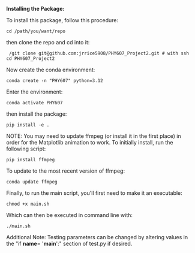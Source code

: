 __Installing the Package:__

To install this package, follow this procedure: 

```
cd /path/you/want/repo 
```

then clone the repo and cd into it:

```
 /git clone git@github.com:jrrice5908/PHY607_Project2.git # with ssh
cd PHY607_Project2
```

Now create the conda environment:


```
conda create -n "PHY607" python=3.12
```

Enter the environment:

```
conda activate PHY607
```
then install the package:

```
pip install -e .
```
NOTE: You may need to update ffmpeg (or install it in the first place) in order for the Matplotlib animation to work. To initially install, run the following script:

```
pip install ffmpeg
```

To update to the most recent version of ffmpeg:

```
conda update ffmpeg
```

Finally, to run the main script, you'll first need to make it an executable:

```
chmod +x main.sh
```

Which can then be executed in command line with:

```
./main.sh
```

Additional Note: Testing parameters can be changed by altering values in the "if __name__= '__main__':" section of test.py if desired.
